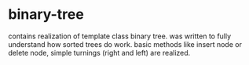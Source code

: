 # binary-tree
contains realization of template class binary tree.
was written to fully understand how sorted trees do work.
basic methods like insert node or delete node, simple turnings (right and left) are realized.
